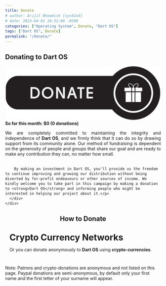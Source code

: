 ```yaml
---
title: Donate
# author: Arijit Bhowmick [sys41x4]
# date: 2023-04-01 18:32:00 -0500
categories: ["Operating System", Donate, "Dart OS"]
tags: ["Dart OS", Donate]
permalink: "/donate/"
---
```


<section class="py-5">
  <div class="container">
    <div class="row">
      <div class="col-md-12 mb-5">
        <h2 class="mb-4 text-primary">Donating to Dart OS</h2>
      </div>
      <div class="col-6">
        <center>
          <div style="width: 500px;">
            <!-- <canvas id="myChart"></canvas> -->
            <img src="/assets/img/donate-chart.png" alt="current-donation-chart">
          </div>
        </center>
        <div class="text-center text-primary mt-2">
          <strong>So far this month: $0 (0 donations)</strong>
        </div>
      </div>
      <div class="col-6">
        <p style="text-align: justify;">We are completely committed to maintaining the integrity and independence of <strong>Dart OS</strong>, and we firmly think that it can do so by drawing support from its community alone. Our method of fundraising is dependent on the generosity of people and groups that share our goal and are ready to make any contribution they can, no matter how small.<br><br>
        
        By making an investment in Dart OS, you'll provide us the freedom to continue improving and growing our distribution without being diverted by for-profit endeavours or other sources of income. We kindly welcome you to take part in this campaign by making a donation to <strong>Dart OS</strong> and informing people who might be interested in helping our project about it.</p>
      </div>
    </div>
  </div>
</section>
<section class="py-5">
  <div class="max-width container">
    <center>
    <div id="funds-donation-section" class="row donate-section">
      <div class="col-12">
        <h1 class="mb-4 text-primary">How to Donate</h1>
      </div>
    </div>
    </center>
  </div>
</section>
<section class="py-5">
  <div class="container">
    <div class="row">
      <div id="cryptocurrency-donation-section" class="col-md-12 donate-section" style="padding: 1em;">
        <strong style="font-size: 2em;">Crypto Currency Networks</strong>
        <p>Or you can donate anonymously to <strong>Dart OS</strong> using <strong>crypto-currencies</strong>.<br>
        </p>
      </div>
      <div class="col-md-12">
        <p>Note: Patrons and crypto-donations are anonymous and not listed on this page. Paypal donations are semi-anonymous, by default only your first name and the first letter of your surname will appear.</p>
      </div>
    </div>
  </div>
</section>
